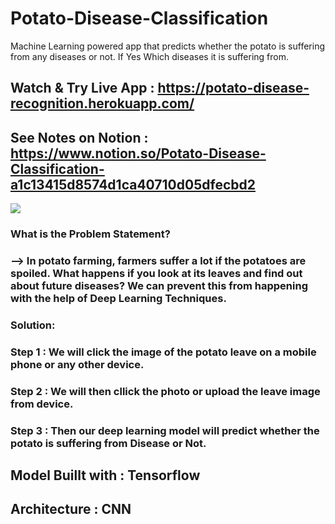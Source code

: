 # Potato-Disease-Classification
Machine Learning powered app that predicts whether the potato is suffering from any diseases or not. If Yes Which diseases it is suffering from.

## Watch & Try Live App : https://potato-disease-recognition.herokuapp.com/

## See Notes on Notion : https://www.notion.so/Potato-Disease-Classification-a1c13415d8574d1ca40710d05dfecbd2

<img src="https://scontent.fstv8-1.fna.fbcdn.net/v/t1.6435-9/183381021_3825268757571563_4493563321505875481_n.jpg?_nc_cat=110&ccb=1-5&_nc_sid=8bfeb9&_nc_ohc=czJ8uItUIPIAX9J_8JV&_nc_ht=scontent.fstv8-1.fna&oh=993f8cdb738e09f1ddc0abb33978d27c&oe=61B8036F" />

### **What is the Problem Statement?**
### --> In potato farming, farmers suffer a lot if the potatoes are spoiled. What happens if you look at its leaves and find out about future diseases? We can prevent this from happening with the help of Deep Learning Techniques. 

### **Solution:**
### Step 1 : We will click the image of the potato leave on a mobile phone or any other device.

### Step 2 : We will then cllick the photo or upload the leave image from device.

### Step 3 : Then our deep learning model will predict whether the potato is suffering from Disease or Not.

## **Model Buillt with : Tensorflow**
## **Architecture : CNN**
